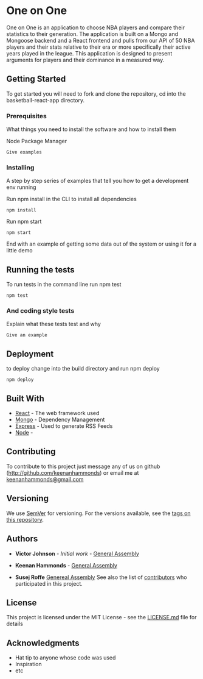 # One on One

One on One is an application to choose NBA players and compare their statistics to their generation. The application is built on a Mongo and Mongoose backend and a React frontend  and pulls from our API of 50 NBA players and their stats relative to their era or more specifically their active years played in the league. This application is designed to present arguments for players and their dominance in a measured way.

## Getting Started

To get started you will need to fork and clone the repository, cd into the basketball-react-app directory.

### Prerequisites

What things you need to install the software and how to install them

Node Package Manager


```
Give examples
```

### Installing

A step by step series of examples that tell you how to get a development env running

Run npm install in the CLI to install all dependencies
```
npm install 
```
Run npm start
```
npm start
```

End with an example of getting some data out of the system or using it for a little demo

## Running the tests

To run tests in the command line run npm test

```
npm test
```

### And coding style tests

Explain what these tests test and why

```
Give an example
```

## Deployment

to deploy change into the build directory and run npm deploy

```
npm deploy
```

## Built With

* [React](http://www.dropwizard.io/1.0.2/docs/) - The web framework used
* [Mongo](https://maven.apache.org/) - Dependency Management
* [Express](https://rometools.github.io/rome/) - Used to generate RSS Feeds
* [Node](') - 


## Contributing

To contribute to this project just message any of us on github (http://github.com/keenanhammonds) or email me at keenanhammonds@gmail.com

## Versioning

We use [SemVer](http://semver.org/) for versioning. For the versions available, see the [tags on this repository](https://github.com/keenanhammonds/basketball-app/tags). 

## Authors

* **Victor Johnson** - *Initial work* - [General Assembly](https://github.com/PurpleBooth)
* **Keenan Hammonds** - [General Assembly]()

* **Susej Roffe** [Genereal Assembly]()
See also the list of [contributors](https://github.com/your/project/contributors) who participated in this project.

## License

This project is licensed under the MIT License - see the [LICENSE.md](LICENSE.md) file for details

## Acknowledgments

* Hat tip to anyone whose code was used
* Inspiration
* etc
